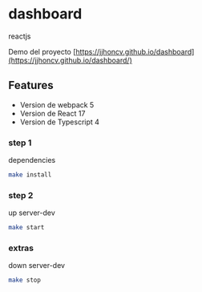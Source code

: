 # dashboard
reactjs

Demo del proyecto [https://jjhoncv.github.io/dashboard](https://jjhoncv.github.io/dashboard/) 

## Features

- Version de webpack 5
- Version de React 17
- Version de Typescript 4

### step 1
dependencies
```sh
make install
```

### step 2
up server-dev
```sh
make start
```

### extras
down server-dev
```sh
make stop
```

